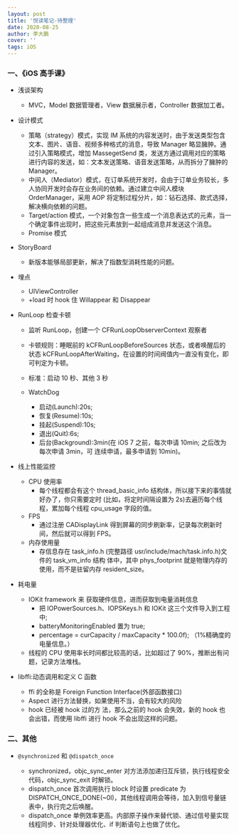 ```yaml
---
layout: post
title: '悦读笔记-待整理'
date: 2020-08-25
author: 李大鹏
cover: ''
tags: iOS
---
```


### 一、《iOS 高手课》

- 浅谈架构

  - MVC，Model 数据管理者，View 数据展示者，Controller 数据加工者。

- 设计模式

  - 策略（strategy）模式，实现 IM 系统的内容发送时，由于发送类型包含文本、图片、语音、视频多种格式的消息，导致 Manager 略显臃肿。通过引入策略模式，增加 MassegetSend 类，发送方通过调用对应的策略进行内容的发送，如：文本发送策略、语音发送策略，从而拆分了臃肿的 Manager。
  - 中间人（Mediator）模式，在订单系统开发时，会由于订单业务较长，多人协同开发时会存在业务间的依赖。通过建立中间人模块 OrderManager，采用 AOP 将定制过程分片，如：钻石选择、款式选择，解决横向依赖的问题。
  - Target/action 模式，一个对象包含一些生成一个消息表达式的元素，当一个确定事件出现时，把这些元素放到一起组成消息并发送这个消息。
  - Promise 模式

- StoryBoard

  - 新版本能够局部更新，解决了指数型消耗性能的问题。

- 埋点

  - UIViewController
  - +load 时 hook 住 Willappear 和 Disappear

- RunLoop 检查卡顿

  - 监听 RunLoop，创建一个 CFRunLoopObserverContext 观察者
  - 卡顿规则：睡眠前的 kCFRunLoopBeforeSources 状态，或者唤醒后的状态 kCFRunLoopAfterWaiting，在设置的时间阀值内一直没有变化，即可判定为卡顿。
  - 标准：启动 10 秒、其他 3 秒
  - WatchDog

    - 启动(Launch):20s;
    - 恢复(Resume):10s;
    - 挂起(Suspend):10s;
    - 退出(Quit):6s;
    - 后台(Background):3min(在 iOS 7 之前，每次申请 10min; 之后改为每次申请 3min，可 连续申请，最多申请到 10min)。

- 线上性能监控
  - CPU 使用率
    - 每个线程都会有这个 thread_basic_info 结构体，所以接下来的事情就好办了，你只需要定时 (比如，将定时间隔设置为 2s)去遍历每个线程，累加每个线程 cpu_usage 字段的值。
  - FPS
    - 通过注册 CADisplayLink 得到屏幕的同步刷新率，记录每次刷新时间，然后就可以得到 FPS。
  - 内存使用量
    - 存信息存在 task_info.h (完整路径 usr/include/mach/task.info.h)文件的 task_vm_info 结构 体中，其中 phys_footprint 就是物理内存的使用，而不是驻留内存 resident_size。
- 耗电量
  - IOKit framework 来 获取硬件信息，进而获取到电量消耗信息
    - 把 IOPowerSources.h、IOPSKeys.h 和 IOKit 这三个文件导入到工程中;
    - batteryMonitoringEnabled 置为 true;
    - percentage = curCapacity / maxCapacity \* 100.0f); （1%精确度的电量信息。）
  - 线程的 CPU 使用率长时间都比较高的话，比如超过了 90%，推断出有问题，记录方法堆栈。
- libffi:动态调用和定义 C 函数
  - ffi 的全称是 Foreign Function Interface(外部函数接口)
  - Aspect 进行方法替换，如果使用不当，会有较大的风险
  - hook 已经被 hook 过的方 法，那么之前的 hook 会失效，新的 hook 也会出错，而使用 libffi 进行 hook 不会出现这样的问题。

### 二、其他

- `@synchronized` 和 `@dispatch_once`

  - synchronized，objc_sync_enter 对方法添加递归互斥锁，执行线程安全代码，objc_sync_exit 时解锁。
  - dispatch_once 首次调用执行 block 时设置 predicate 为 DISPATCH_ONCE_DONE(~0l)，其他线程调用会等待，加入到信号量链表中，执行完之后唤醒。
  - dispatch_once 单例效率更高。内部原子操作来替代锁、通过信号量实现线程同步、针对处理器优化、if 判断语句上也做了优化。
